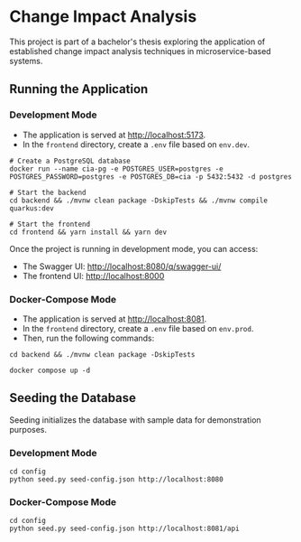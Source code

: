 # Change Impact Analysis

This project is part of a bachelor's thesis exploring the application of established change impact analysis techniques in microservice-based systems.

## Running the Application

### Development Mode

- The application is served at <http://localhost:5173>.
- In the `frontend` directory, create a `.env` file based on `env.dev`.

```shell
# Create a PostgreSQL database
docker run --name cia-pg -e POSTGRES_USER=postgres -e POSTGRES_PASSWORD=postgres -e POSTGRES_DB=cia -p 5432:5432 -d postgres

# Start the backend
cd backend && ./mvnw clean package -DskipTests && ./mvnw compile quarkus:dev

# Start the frontend
cd frontend && yarn install && yarn dev
```

Once the project is running in development mode, you can access:

- The Swagger UI: <http://localhost:8080/q/swagger-ui/>
- The frontend UI: <http://localhost:8000>

### Docker-Compose Mode

- The application is served at <http://localhost:8081>.
- In the `frontend` directory, create a `.env` file based on `env.prod`.
- Then, run the following commands:

```shell
cd backend && ./mvnw clean package -DskipTests

docker compose up -d
```

## Seeding the Database

Seeding initializes the database with sample data for demonstration purposes.

### Development Mode

```shell
cd config
python seed.py seed-config.json http://localhost:8080
```

### Docker-Compose Mode

```shell
cd config
python seed.py seed-config.json http://localhost:8081/api
```
